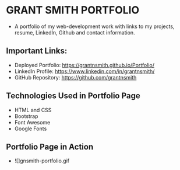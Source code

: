 # GRANT SMITH PORTFOLIO
* A portfolio of my web-development work with links to my projects, resume, LinkedIn, Github and contact information. 

## Important Links:
* Deployed Portfolio: https://grantnsmith.github.io/Portfolio/
* LinkedIn Profile: https://www.linkedin.com/in/grantnsmith/
* GitHub Repository: https://github.com/grantnsmith

## Technologies Used in Portfolio Page
* HTML and CSS
* Bootstrap
* Font Awesome
* Google Fonts

## Portfolio Page in Action
* ![]gnsmith-portfolio.gif
